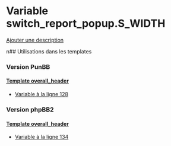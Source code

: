 # Variable switch_report_popup.S_WIDTH
[Ajouter une description](https://fa-tvars.appspot.com/switch_report_popup.S_WIDTH)

n## Utilisations dans les templates

### Version PunBB

#### [Template overall_header](punbb/overall_header.md)
* [Variable à la ligne 128](../punbb/overall_header.tpl#L128)

### Version phpBB2

#### [Template overall_header](subsilver/overall_header.md)
* [Variable à la ligne 134](../subsilver/overall_header.tpl#L134)